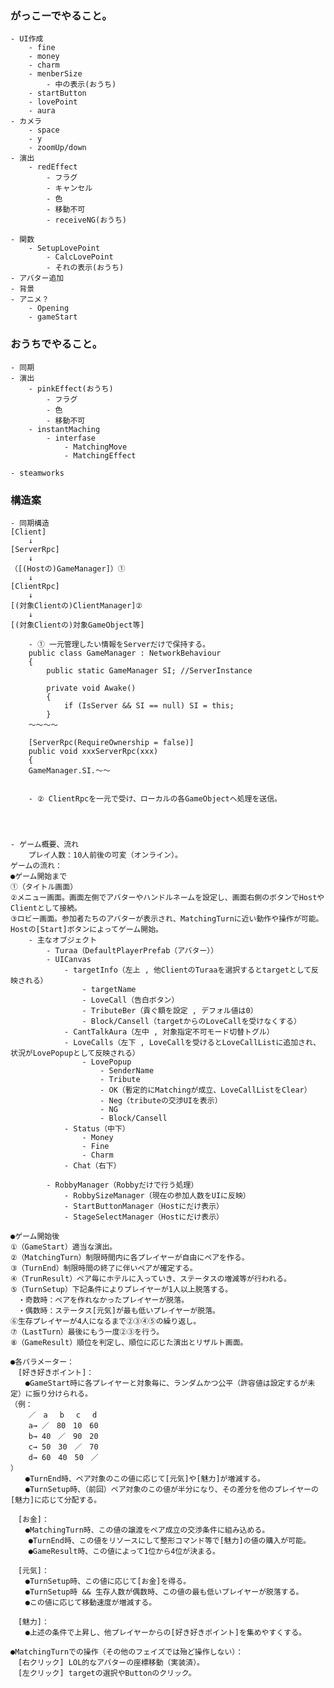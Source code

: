 ﻿### がっこーでやること。
	- UI作成
		- fine
		- money
		- charm
		- menberSize
			- 中の表示(おうち)
		- startButton
		- lovePoint
		- aura
	- カメラ
		- space
		- y
		- zoomUp/down
	- 演出
		- redEffect
			- フラグ
			- キャンセル
			- 色
			- 移動不可
			- receiveNG(おうち)
	
	- 関数
		- SetupLovePoint
			- CalcLovePoint
			- それの表示(おうち)
	- アバター追加
	- 背景
	- アニメ？
		- Opening
		- gameStart

### おうちでやること。
	- 同期
	- 演出
		- pinkEffect(おうち)
			- フラグ
			- 色
			- 移動不可
		- instantMaching
			- interfase
				- MatchingMove
				- MatchingEffect

	- steamworks



### 構造案
	- 同期構造
	[Client]
		↓
	[ServerRpc]
		↓
	（[(Hostの)GameManager]）①
		↓
	[ClientRpc]
		↓
	[(対象Clientの)ClientManager]②
		↓
	[(対象Clientの)対象GameObject等]

		- ① 一元管理したい情報をServerだけで保持する。
		public class GameManager : NetworkBehaviour
		{
			public static GameManager SI; //ServerInstance
	
		    private void Awake()
			{
				if (IsServer && SI == null) SI = this;
			}
		～～～～

		[ServerRpc(RequireOwnership = false)]
		public void xxxServerRpc(xxx)
		{
	    GameManager.SI.～～


		- ② ClientRpcを一元で受け、ローカルの各GameObjectへ処理を送信。


	

	- ゲーム概要、流れ
		プレイ人数：10人前後の可変（オンライン）。
	ゲームの流れ：
	●ゲーム開始まで
	①（タイトル画面）
	②メニュー画面。画面左側でアバターやハンドルネームを設定し、画面右側のボタンでHostやClientとして接続。
	③ロビー画面。参加者たちのアバターが表示され、MatchingTurnに近い動作や操作が可能。Hostの[Start]ボタンによってゲーム開始。
		- 主なオブジェクト
			- Turaa（DefaultPlayerPrefab（アバター））
			- UICanvas
				- targetInfo（左上 , 他ClientのTuraaを選択するとtargetとして反映される）
					- targetName
					- LoveCall（告白ボタン）
					- TributeBer（貢ぐ額を設定 , デフォル値は0）
					- Block/Cansell（targetからのLoveCallを受けなくする）
				- CantTalkAura（左中 , 対象指定不可モード切替トグル）
				- LoveCalls（左下 , LoveCallを受けるとLoveCallListに追加され、状況がLovePopupとして反映される）
					- LovePopup
						- SenderName
						- Tribute
						- OK（暫定的にMatchingが成立、LoveCallListをClear）
						- Neg（tributeの交渉UIを表示）
						- NG
						- Block/Cansell
				- Status（中下）
					- Money
					- Fine
					- Charm
				- Chat（右下）

			- RobbyManager（Robbyだけで行う処理）
				- RobbySizeManager（現在の参加人数をUIに反映）
				- StartButtonManager（Hostにだけ表示）
				- StageSelectManager（Hostにだけ表示）

	●ゲーム開始後
	①（GameStart）適当な演出。
	②（MatchingTurn）制限時間内に各プレイヤーが自由にペアを作る。
	③（TurnEnd）制限時間の終了に伴いペアが確定する。
	④（TrunResult）ペア毎にホテルに入っていき、ステータスの増減等が行われる。
	⑤（TurnSetup）下記条件によりプレイヤーが1人以上脱落する。
	　・奇数時：ペアを作れなかったプレイヤーが脱落。
	　・偶数時：ステータス[元気]が最も低いプレイヤーが脱落。
	⑥生存プレイヤーが4人になるまで②③④⑤の繰り返し。	
	⑦（LastTurn）最後にもう一度②③を行う。
	⑧（GameResult）順位を判定し、順位に応じた演出とリザルト画面。

	●各パラメーター：
	　[好き好きポイント]：
	　　●GameStart時に各プレイヤーと対象毎に、ランダムかつ公平（許容値は設定するが未定）に振り分けられる。
	（例：
		／　a　 b　 c　 d
		a→ ／　80　10　60　
		b→ 40　／　90　20
		c→ 50　30　／　70
		d→ 60　40　50　／
	）
	　　●TurnEnd時、ペア対象のこの値に応じて[元気]や[魅力]が増減する。
	　　●TurnSetup時、（前回）ペア対象のこの値が半分になり、その差分を他のプレイヤーの[魅力]に応じて分配する。

	　[お金]：
	　　●MatchingTurn時、この値の譲渡をペア成立の交渉条件に組み込める。
		●TurnEnd時、この値をリソースにして整形コマンド等で[魅力]の値の購入が可能。
		●GameResult時、この値によって1位から4位が決まる。

	　[元気]：
	　　●TurnSetup時、この値に応じて[お金]を得る。
	　　●TurnSetup時 && 生存人数が偶数時、この値の最も低いプレイヤーが脱落する。
	　　●この値に応じて移動速度が増減する。

	　[魅力]：
	　　●上述の条件で上昇し、他プレイヤーからの[好き好きポイント]を集めやすくする。

	●MatchingTurnでの操作（その他のフェイズでは殆ど操作しない）：
	　[右クリック] LOL的なアバターの座標移動（実装済）。
	　[左クリック] targetの選択やButtonのクリック。
